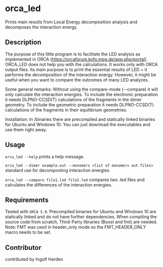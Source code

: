 # orca_led
Prints main results from Local Energy decomposition analysis and decomposes the interaction energy.

## Description
The purpose of this little program is to facilitate the LED analysis as implemented in ORCA (https://orcaforum.kofo.mpg.de/app.php/portal).
ORCA_LED does not help you with the calculations. It works only with ORCA output files.
Its main purpose is to print the essential results of LED + it performs the decomposition of the interaction energy.
However, it might be useful when you want to compare the outcomes of many LED analyzes. 

Some general remarks:
Without using the compare-mode (--compare) it will only calculate the interaction energies. 
To include the electronic preparation it needs DLPNO-CCSD(T) calculations of the fragments in the dimer geometry. 
To include the geometric preparation it needs DLPNO-CCSD(T) calculations of the fragments in their equilibrium geometries. 

Installation: In /binaries there are precompiled and statically linked binaries for Ubuntu and Windows 10. 
You can just download the executables and use them right away.


## Usage
`orca_led --help` prints a help message.

`orca_led --dimer example.out --monomers <list of monomers out files>` standard use for decomposting interaction energies.

`orca_led --compare file1.led file2.led` compares two .led files and calculates the differences of the interaction energies.

## Requirements
Tested with `ORCA 5.0`. Precompiled binaries for Ubuntu and Windows 10 are statically linked and do not have further dependencies. When compiling the source code from scratch, Third-Party libraries (Boost and fmt) are needed. Note: FMT was used in header_only mode so the FMT_HEADER_ONLY macro needs to be set.

## Contributor
contributed by Ingolf Harden
